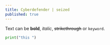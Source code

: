 ```yaml
---
title: Cyberdefender | seized
published: true
---
```


Text can be **bold**, _italic_, ~~strikethrough~~ or `keyword`.


```python
print("this ")
```